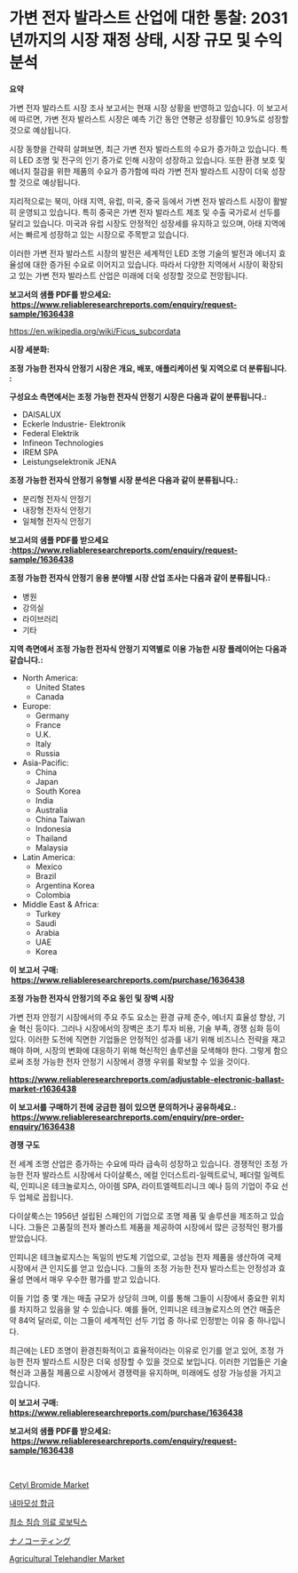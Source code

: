 <p><h1>가변 전자 발라스트 산업에 대한 통찰: 2031년까지의 시장 재정 상태, 시장 규모 및 수익 분석</h1></p><p><strong>요약</strong></p>
<p><p> 가변 전자 발라스트 시장 조사 보고서는 현재 시장 상황을 반영하고 있습니다. 이 보고서에 따르면, 가변 전자 발라스트 시장은 예측 기간 동안 연평균 성장률인 10.9%로 성장할 것으로 예상됩니다. </p><p>시장 동향을 간략히 살펴보면, 최근 가변 전자 발라스트의 수요가 증가하고 있습니다. 특히 LED 조명 및 전구의 인기 증가로 인해 시장이 성장하고 있습니다. 또한 환경 보호 및 에너지 절감을 위한 제품의 수요가 증가함에 따라 가변 전자 발라스트 시장이 더욱 성장할 것으로 예상됩니다.</p><p>지리적으로는 북미, 아태 지역, 유럽, 미국, 중국 등에서 가변 전자 발라스트 시장이 활발히 운영되고 있습니다. 특히 중국은 가변 전자 발라스트 제조 및 수출 국가로서 선두를 달리고 있습니다. 미국과 유럽 시장도 안정적인 성장세를 유지하고 있으며, 아태 지역에서는 빠르게 성장하고 있는 시장으로 주목받고 있습니다.</p><p>이러한 가변 전자 발라스트 시장의 발전은 세계적인 LED 조명 기술의 발전과 에너지 효율성에 대한 증가된 수요로 이어지고 있습니다. 따라서 다양한 지역에서 시장이 확장되고 있는 가변 전자 발라스트 산업은 미래에 더욱 성장할 것으로 전망됩니다.</p></p>
<p><strong>보고서의 샘플 PDF를 받으세요: &nbsp;<a href="https://www.reliableresearchreports.com/enquiry/request-sample/1636438">https://www.reliableresearchreports.com/enquiry/request-sample/1636438</a></strong></p>
<p><a href="https://en.wikipedia.org/wiki/Ficus_subcordata">https://en.wikipedia.org/wiki/Ficus_subcordata</a></p>
<p><strong>시장 세분화:</strong></p>
<p><strong> 조정 가능한 전자식 안정기 시장은 개요, 배포, 애플리케이션 및 지역으로 더 분류됩니다. :</strong></p>
<p><strong>구성요소 측면에서는 조정 가능한 전자식 안정기 시장은 다음과 같이 분류됩니다.:</strong></p>
<p><ul><li>DAISALUX</li><li>Eckerle Industrie- Elektronik</li><li>Federal Elektrik</li><li>Infineon Technologies</li><li>IREM SPA</li><li>Leistungselektronik JENA</li></ul></p>
<p><strong> 조정 가능한 전자식 안정기 유형별 시장 분석은 다음과 같이 분류됩니다.:</strong></p>
<p><ul><li>분리형 전자식 안정기</li><li>내장형 전자식 안정기</li><li>일체형 전자식 안정기</li></ul></p>
<p><strong>보고서의 샘플 PDF를 받으세요 :<a href="https://www.reliableresearchreports.com/enquiry/request-sample/1636438">https://www.reliableresearchreports.com/enquiry/request-sample/1636438</a></strong></p>
<p><strong> 조정 가능한 전자식 안정기 응용 분야별 시장 산업 조사는 다음과 같이 분류됩니다.:</strong></p>
<p><ul><li>병원</li><li>강의실</li><li>라이브러리</li><li>기타</li></ul></p>
<p><strong>지역 측면에서 조정 가능한 전자식 안정기 지역별로 이용 가능한 시장 플레이어는 다음과 같습니다.:</strong></p>
<p><ul>
    <li>
        North America:
        <ul>
            <li>United States</li>
            <li>Canada</li>
        </ul>
    </li>
    <li>
        Europe:
        <ul>
            <li>Germany</li>
            <li>France</li>
            <li>U.K.</li>
            <li>Italy</li>
            <li>Russia</li>
        </ul>
    </li>
    <li>
        Asia-Pacific:
        <ul>
            <li>China</li>
            <li>Japan</li>
            <li>South Korea</li>
            <li>India</li>
            <li>Australia</li>
            <li>China Taiwan</li>
            <li>Indonesia</li>
            <li>Thailand</li>
            <li>Malaysia</li>
        </ul>
    </li>
    <li>
        Latin America:
        <ul>
            <li>Mexico</li>
            <li>Brazil</li>
            <li>Argentina Korea</li>
            <li>Colombia</li>
        </ul>
    </li>
    <li>
        Middle East & Africa:
        <ul>
            <li>Turkey</li>
            <li>Saudi</li>
            <li>Arabia</li>
            <li>UAE</li>
            <li>Korea</li>
        </ul>
    </li>
    </ul></p>
<p><strong>이 보고서 구매: &nbsp;<a href="https://www.reliableresearchreports.com/purchase/1636438">https://www.reliableresearchreports.com/purchase/1636438</a></strong></p>
<p><strong>조정 가능한 전자식 안정기의 주요 동인 및 장벽 시장</strong></p>
<p><p>가변 전자 안정기 시장에서의 주요 주도 요소는 환경 규제 준수, 에너지 효율성 향상, 기술 혁신 등이다. 그러나 시장에서의 장벽은 초기 투자 비용, 기술 부족, 경쟁 심화 등이 있다. 이러한 도전에 직면한 기업들은 안정적인 성과를 내기 위해 비즈니스 전략을 재고해야 하며, 시장의 변화에 대응하기 위해 혁신적인 솔루션을 모색해야 한다. 그렇게 함으로써 조정 가능한 전자 안정기 시장에서 경쟁 우위를 확보할 수 있을 것이다.</p></p>
<p><strong><a href="https://www.reliableresearchreports.com/adjustable-electronic-ballast-market-r1636438">https://www.reliableresearchreports.com/adjustable-electronic-ballast-market-r1636438</a></strong></p>
<p><strong>이 보고서를 구매하기 전에 궁금한 점이 있으면 문의하거나 공유하세요.: &nbsp;<a href="https://www.reliableresearchreports.com/enquiry/pre-order-enquiry/1636438">https://www.reliableresearchreports.com/enquiry/pre-order-enquiry/1636438</a></strong></p>
<p><strong>경쟁 구도</strong></p>
<p><p>전 세계 조명 산업은 증가하는 수요에 따라 급속히 성장하고 있습니다. 경쟁적인 조정 가능한 전자 발라스트 시장에서 다이살룩스, 에컬 인더스트리-일렉트로닉, 페더럴 일렉트릭, 인피니온 테크놀로지스, 아이렘 SPA, 라이트엘렉트리니크 예나 등의 기업이 주요 선두 업체로 꼽힙니다. </p><p>다이살룩스는 1956년 설립된 스페인의 기업으로 조명 제품 및 솔루션을 제조하고 있습니다. 그들은 고품질의 전자 볼라스트 제품을 제공하여 시장에서 많은 긍정적인 평가를 받았습니다. </p><p>인피니온 테크놀로지스는 독일의 반도체 기업으로, 고성능 전자 제품을 생산하여 국제 시장에서 큰 인지도를 얻고 있습니다. 그들의 조정 가능한 전자 발라스트는 안정성과 효율성 면에서 매우 우수한 평가를 받고 있습니다.</p><p>이들 기업 중 몇 개는 매출 규모가 상당히 크며, 이를 통해 그들이 시장에서 중요한 위치를 차지하고 있음을 알 수 있습니다. 예를 들어, 인피니온 테크놀로지스의 연간 매출은 약 84억 달러로, 이는 그들이 세계적인 선두 기업 중 하나로 인정받는 이유 중 하나입니다.</p><p>최근에는 LED 조명이 환경친화적이고 효율적이라는 이유로 인기를 얻고 있어, 조정 가능한 전자 발라스트 시장은 더욱 성장할 수 있을 것으로 보입니다. 이러한 기업들은 기술 혁신과 고품질 제품으로 시장에서 경쟁력을 유지하며, 미래에도 성장 가능성을 가지고 있습니다.</p></p>
<p><strong>이 보고서 구매: &nbsp; <a href="https://www.reliableresearchreports.com/purchase/1636438">https://www.reliableresearchreports.com/purchase/1636438</a></strong></p>
<p><strong>보고서의 샘플 PDF를 받으세요: &nbsp;<a href="https://www.reliableresearchreports.com/enquiry/request-sample/1636438">https://www.reliableresearchreports.com/enquiry/request-sample/1636438</a></strong><strong></strong></p>
<p>&nbsp;</p>
<p><p><a href="https://github.com/julyju69/Market-Research-Report-List-3/blob/main/cetyl-bromide-market.md">Cetyl Bromide Market</a></p><p><a href="https://github.com/JackieFauhey9089475/Market-Research-Report-List-2/blob/main/3027066139979.md">내마모성 합금</a></p><p><a href="https://medium.com/@bruiser75687/%EC%B5%9C%EC%86%8C-%EC%B9%A8%EC%8A%B5-%EC%9D%98%EB%A3%8C-%EB%A1%9C%EB%B4%87-%EC%8B%9C%EC%9E%A5-%EA%B7%9C%EB%AA%A8-%EC%A0%90%EC%9C%A0%EC%9C%A8-%EB%B0%8F-%ED%8A%B8%EB%A0%8C%EB%93%9C-%EB%B6%84%EC%84%9D-%EB%B3%B4%EA%B3%A0%EC%84%9C-%EC%B5%9C%EC%A2%85-%EC%82%AC%EC%9A%A9%EC%B2%98-%EC%8B%A0%EA%B2%BD-%EC%99%B8%EA%B3%BC-%EC%9D%B4%EB%B9%84%EC%9D%B8%ED%9B%84%EA%B3%BC-%ED%98%B8%ED%9D%A1%EA%B8%B0-%EC%99%B8%EA%B3%BC-%EC%84%B1%ED%98%95-%EC%99%B8%EA%B3%BC-%EC%B9%98%EA%B3%BC-%EC%88%98%EC%88%A0-%EC%9B%90%EB%A3%8C%EB%B3%84-%EB%B0%8F-2031%EB%85%84%EA%B9%8C%EC%A7%80%EC%9D%98-a93fde6d3881">최소 침습 의료 로보틱스</a></p><p><a href="https://medium.com/@adelinestar2023/%E8%A3%BD%E5%93%81%E3%82%BF%E3%82%A4%E3%83%97%E5%88%A5%E3%81%AE%E3%83%8A%E3%83%8E%E3%82%B3%E3%83%BC%E3%83%86%E3%82%A3%E3%83%B3%E3%82%B0%E5%B8%82%E5%A0%B4%E3%83%AC%E3%83%9D%E3%83%BC%E3%83%88-%E8%80%90%E6%8C%87%E7%B4%8B%E6%80%A7%E3%83%8A%E3%83%8E%E3%83%A1%E3%83%BC%E3%82%BF%E3%83%BC%E3%83%9A%E3%82%A4%E3%83%B3%E3%83%88-%E6%8A%97%E8%8F%8C%E3%83%8A%E3%83%8E%E3%83%A1%E3%83%BC%E3%82%BF%E3%83%BC%E3%83%9A%E3%82%A4%E3%83%B3%E3%83%88-%E9%98%B2%E6%B1%9A%E3%83%8A%E3%83%8E%E3%83%A1%E3%83%BC%E3%83%88%E3%83%AB%E3%83%9A%E3%82%A4%E3%83%B3%E3%83%88-%E3%82%A8%E3%83%B3%E3%83%89%E3%83%A6%E3%83%BC%E3%82%B9-%E5%BB%BA%E8%A8%AD-%E8%BB%8A-%E3%83%98%E3%83%AB%E3%82%B9%E3%82%B1%E3%82%A2-%E8%88%B9-%E9%9B%BB%E5%AD%90%E8%A3%BD%E5%93%81-%E3%82%A8%E3%83%8D%E3%83%AB%E3%82%AE%E3%83%BC-%E3%81%8A%E3%82%88%E3%81%B3%E5%9C%B0-493700c456d3">ナノコーティング</a></p><p><a href="https://issuu.com/reportprime-2/docs/agricultural-telehandler-market-size-2030.pptx">Agricultural Telehandler Market</a></p></p>
